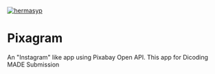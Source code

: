 [![hermasyp](https://circleci.com/gh/hermasyp/Pixagram.svg?style=svg)](https://circleci.com/gh/hermasyp/Pixagram)


# Pixagram

An "Instagram" like app using Pixabay Open API. This app for Dicoding MADE Submission

